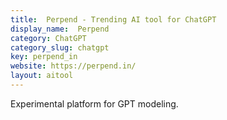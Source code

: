 ```yaml
---
title:  Perpend - Trending AI tool for ChatGPT
display_name:  Perpend
category: ChatGPT
category_slug: chatgpt
key: perpend_in
website: https://perpend.in/
layout: aitool
---
```


Experimental platform for GPT modeling.

